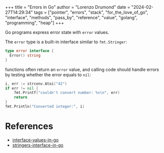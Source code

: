 +++
title = "Errors in Go"
author = "Lorenzo Drumond"
date = "2024-02-27T14:29:34"
tags = ["pointer",  "errors",  "stack",  "for_the_love_of_go",  "interface",  "methods",  "pass_by",  "reference",  "value",  "golang",  "programming",  "heap"]
+++


Go programs express error state with `error` values.

The `error` type is a built-in interface similar to `fmt.Stringer`:
```go
type error interface {
  Error() string
}
```

functions often return an `error` value, and calling code should handle errors by testing whether the error equals to `nil`:
```go
i, err := strconv.Atoi("42")
if err != nil {
    fmt.Printf("couldn't convert number: %v\n", err)
    return
}
fmt.Println("Converted integer:", i)
```

# References
- [interface-values-in-go](/wiki/interface-values-in-go/)
- [stringers-interface-in-go](/wiki/stringers-interface-in-go/)
